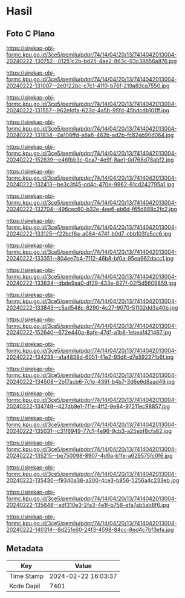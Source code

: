 # Hasil

## Foto C Plano

https://sirekap-obj-formc.kpu.go.id/3ce5/pemilu/pdpr/74/14/04/20/13/7414042013004-20240222-130752--01251c2b-bd25-4ae2-863c-93c38656a876.jpg

https://sirekap-obj-formc.kpu.go.id/3ce5/pemilu/pdpr/74/14/04/20/13/7414042013004-20240222-131007--2e0122bc-c7c1-41f0-b76f-219a83ca7550.jpg

https://sirekap-obj-formc.kpu.go.id/3ce5/pemilu/pdpr/74/14/04/20/13/7414042013004-20240222-131557--962efdfa-623d-4a5b-95fd-45bdcdb101ff.jpg

https://sirekap-obj-formc.kpu.go.id/3ce5/pemilu/pdpr/74/14/04/20/13/7414042013004-20240222-131834--0a108ffd-a6a6-462b-ad2b-fc82eb90d064.jpg

https://sirekap-obj-formc.kpu.go.id/3ce5/pemilu/pdpr/74/14/04/20/13/7414042013004-20240222-152639--e46fbb3c-0ca7-4e9f-8ae1-0d768d78abf2.jpg

https://sirekap-obj-formc.kpu.go.id/3ce5/pemilu/pdpr/74/14/04/20/13/7414042013004-20240222-132413--be3c3f45-cd4c-470e-9962-81cd242795a1.jpg

https://sirekap-obj-formc.kpu.go.id/3ce5/pemilu/pdpr/74/14/04/20/13/7414042013004-20240222-132704--496cec60-b32e-4ee6-ab6d-f65d888c2fc2.jpg

https://sirekap-obj-formc.kpu.go.id/3ce5/pemilu/pdpr/74/14/04/20/13/7414042013004-20240222-133125--f22bcf6a-a084-474f-b0d7-cbb103fa5cc6.jpg

https://sirekap-obj-formc.kpu.go.id/3ce5/pemilu/pdpr/74/14/04/20/13/7414042013004-20240222-133351--804ee7b4-7112-46b8-bf0a-95ea962dacc1.jpg

https://sirekap-obj-formc.kpu.go.id/3ce5/pemilu/pdpr/74/14/04/20/13/7414042013004-20240222-133634--dbde9aa0-df29-433e-827f-02f5d5609859.jpg

https://sirekap-obj-formc.kpu.go.id/3ce5/pemilu/pdpr/74/14/04/20/13/7414042013004-20240222-133843--c5ad548c-8290-4c27-9070-51102dd3a40b.jpg

https://sirekap-obj-formc.kpu.go.id/3ce5/pemilu/pdpr/74/14/04/20/13/7414042013004-20240222-152640--672e440a-8afe-47d1-a1b8-1ebeaf421467.jpg

https://sirekap-obj-formc.kpu.go.id/3ce5/pemilu/pdpr/74/14/04/20/13/7414042013004-20240222-134238--a1a4838d-6051-41e2-93d6-d7e59237fb6f.jpg

https://sirekap-obj-formc.kpu.go.id/3ce5/pemilu/pdpr/74/14/04/20/13/7414042013004-20240222-134508--2b17acb6-7c1e-439f-b4b7-3d6e6d8aad49.jpg

https://sirekap-obj-formc.kpu.go.id/3ce5/pemilu/pdpr/74/14/04/20/13/7414042013004-20240222-134749--427db9e1-7f1e-4ff2-9e84-97211ec98857.jpg

https://sirekap-obj-formc.kpu.go.id/3ce5/pemilu/pdpr/74/14/04/20/13/7414042013004-20240222-135031--c31f6949-77c1-4e96-9cb3-a25ebf8cfa82.jpg

https://sirekap-obj-formc.kpu.go.id/3ce5/pemilu/pdpr/74/14/04/20/13/7414042013004-20240222-135215--be750098-8907-4d9a-b1fe-a629575fc0f6.jpg

https://sirekap-obj-formc.kpu.go.id/3ce5/pemilu/pdpr/74/14/04/20/13/7414042013004-20240222-135430--f9340a38-a200-4ce3-b856-5256a4c233eb.jpg

https://sirekap-obj-formc.kpu.go.id/3ce5/pemilu/pdpr/74/14/04/20/13/7414042013004-20240222-135648--adf310e3-2fa3-4e1f-b756-efa7ab5ab8f6.jpg

https://sirekap-obj-formc.kpu.go.id/3ce5/pemilu/pdpr/74/14/04/20/13/7414042013004-20240222-140314--8d25fe60-24f3-4598-84cc-8ed4c7bf3efa.jpg


## Metadata

| Key        | Value               |
| ---------- | ------------------- |
| Time Stamp | 2024-02-22 16:03:37 |
| Kode Dapil | 7401                |



